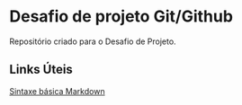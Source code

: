 # Desafio de projeto Git/Github
Repositório criado para o Desafio de Projeto.

## Links Úteis
[Sintaxe básica Markdown](https://www.markdownguide.org/getting-started/)
